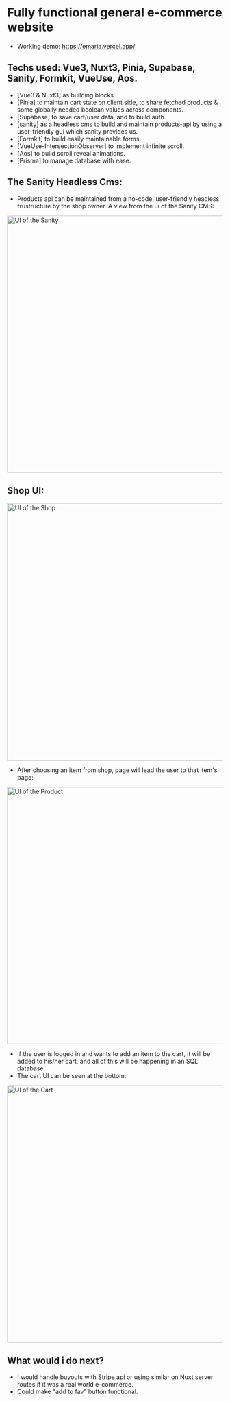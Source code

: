 # Fully functional general e-commerce website
- Working demo: https://emaria.vercel.app/ 


## Techs used: Vue3, Nuxt3, Pinia, Supabase, Sanity, Formkit, VueUse, Aos.
- [Vue3 & Nuxt3] as building blocks.
- [Pinia] to maintain cart state on client side, to share fetched products & some globally needed boolean values across components.
- [Supabase] to save cart/user data, and to build auth.
- [sanity] as a headless cms to build and maintain products-api by using a user-friendly gui which sanity provides us.
- [Formkit] to build easily maintainable forms.
- [VueUse-IntersectionObserver] to implement infinite scroll.
- [Aos] to build scroll reveal animations.
- [Prisma] to manage database with ease.

## The Sanity Headless Cms:

- Products api can be maintained from a no-code, user-friendly headless frustructure by the shop owner. A view from the ui of the Sanity CMS:
<img src="https://wjfywtvnvjbposklgxzj.supabase.co/storage/v1/object/public/readme/sanityui.jpg" alt="UI of the Sanity" width="600">

## Shop UI:
<img src="https://wjfywtvnvjbposklgxzj.supabase.co/storage/v1/object/public/readme/shop.jpg" alt="UI of the Shop" width="600">

- After choosing an item from shop, page will lead the user to that item's page:

<img src="https://wjfywtvnvjbposklgxzj.supabase.co/storage/v1/object/public/readme/product.jpg" alt="UI of the Product" width="600">

- If the user is logged in and wants to add an item to the cart, it will be added to his/her cart, and all of this will be happening in an SQL database.
- The cart UI can be seen at the bottom:

<img src="https://wjfywtvnvjbposklgxzj.supabase.co/storage/v1/object/public/readme/cart.jpg" alt="UI of the Cart" width="600">



## What would i do next?
- I would handle buyouts with Stripe api or using similar on Nuxt server routes if it was a real world e-commerce.
- Could make "add to fav" button functional.
